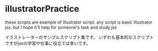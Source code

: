 # illustratorPractice

these scripts are example of Illustrator script.
any script is basic Illustrator jsx.
but I hope it'll help for someone's task and study jsx

イラストレーターのサンプルスクリプト集です。
いずれも基本的なスクリプトですがjsxの学習や仕事に役立てば幸いです。
